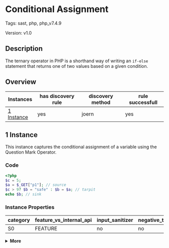 [//]: # (This file is automatically generated. If you wish to make any changes, please use the JSON files and regenerate this file using the tpframework.)

# Conditional Assignment

Tags: sast, php, php_v7.4.9

Version: v1.0

## Description

The ternary operator in PHP is a shorthand way of writing an `if-else` statement that returns one of two values based on a given condition.

## Overview

| Instances                 | has discovery rule   | discovery method   | rule successfull   |
|---------------------------|----------------------|--------------------|--------------------|
| [1 Instance](#1-instance) | yes                  | joern              | yes                |

## 1 Instance

This instance captures the conditional assignment of a variable using the Question Mark Operator.

### Code

```PHP
<?php
$c = 5;
$a = $_GET["p1"]; // source
$c > 9? $b = "safe" : $b = $a; // tarpit
echo $b; // sink
```

### Instance Properties

| category   | feature_vs_internal_api   | input_sanitizer   | negative_test_case   | source_and_sink   |
|------------|---------------------------|-------------------|----------------------|-------------------|
| S0         | FEATURE                   | no                | no                   | no                |

<details markdown="1">
<summary>
<b>More</b></summary>

<details markdown="1">
<summary>

### Compile
</summary>

```bash
$_main:
     ; (lines=14, args=0, vars=3, tmps=8)
     ; (before optimizer)
     ; /.../PHP/4_conditional_assignment/1_instance_4_conditional_assignment/1_instance_4_conditional_assignment.php:1-5
     ; return  [] RANGE[0..0]
0000 ASSIGN CV0($c) int(5)
0001 T4 = FETCH_R (global) string("_GET")
0002 T5 = FETCH_DIM_R T4 string("p1")
0003 ASSIGN CV1($a) T5
0004 T7 = IS_SMALLER int(9) CV0($c)
0005 JMPZ T7 0009
0006 T8 = ASSIGN CV2($b) string("safe")
0007 T9 = QM_ASSIGN T8
0008 JMP 0011
0009 T10 = ASSIGN CV2($b) CV1($a)
0010 T9 = QM_ASSIGN T10
0011 FREE T9
0012 ECHO CV2($b)
0013 RETURN int(1)
```

</details>

<details markdown="1">
<summary>

### Discovery
</summary>

The rule searches for `QM_ASSIGN`, which stands for Question Mark Assign. This rule should discover all conditional assignments.

```scala
val x4 = (name, "4_conditional_assignment_iall", cpg.call(".*QM_ASSIGN.*").location.toJson);
```

| discovery method   | expected accuracy   |
|--------------------|---------------------|
| joern              | Perfect             |

</details>

<details markdown="1"open>
<summary>

### Measurement
</summary>

| Tool        | Comm_1   | Comm_2   | phpSAFE   | Progpilot   | RIPS   | WAP   | Ground Truth   |
|-------------|----------|----------|-----------|-------------|--------|-------|----------------|
| 08 Jun 2021 | yes      | yes      | no        | yes         | yes    | yes   | yes            |
| 17 May 2023 | yes      | yes      |           |             |        |       | yes            |

</details>

<details markdown="1">
<summary>

### Remediation
</summary>

- Can we transform this tarpit in a standard if-then-else that may be easier to be treated by SAST tools?

- Can we create a modeling rule for such a syntactic construct?

</details>

</details>
